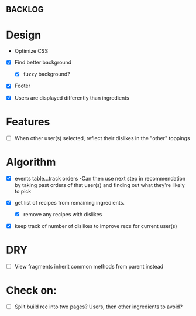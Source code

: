 ## BACKLOG




# Design
 - Optimize CSS
 - [x] Find better background
 	-  [x] fuzzy background?
 - [x]  Footer
 -  [x] Users are displayed differently than ingredients



# Features
 - [ ] When other user(s) selected, reflect their dislikes in the "other" toppings




# Algorithm
 -  [x] events table...track orders
 	-Can then use next step in recommendation by taking past orders of that user(s) and finding out what they're likely to pick
 -  [x] get list of recipes from remaining ingredients.
 	-  [x] remove any recipes with dislikes
 -  [x] keep track of number of dislikes to improve recs for current user(s)
 


# DRY
 - [ ] View fragments inherit common methods from parent instead


# Check on:
 - [ ] Split build rec into two pages?  Users, then other ingredients to avoid?